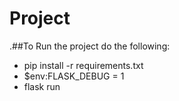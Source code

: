 ﻿# Project

.##To Run the project do the following:

- pip install -r requirements.txt
- \$env:FLASK_DEBUG = 1
- flask run
